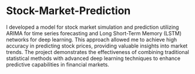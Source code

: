 # Stock-Market-Prediction
I developed a model for stock market simulation and prediction utilizing ARIMA for time series forecasting and Long Short-Term Memory (LSTM) networks for deep learning. This approach allowed me to achieve high accuracy in predicting stock prices, providing valuable insights into market trends. The project demonstrates the effectiveness of combining traditional statistical methods with advanced deep learning techniques to enhance predictive capabilities in financial markets.
